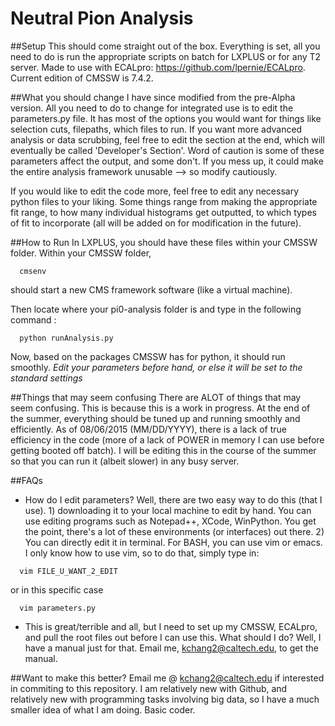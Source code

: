 # Neutral Pion Analysis

##Setup
This should come straight out of the box. Everything is set, all you need to do is run the appropriate scripts on
batch for LXPLUS or for any T2 server.
Made to use with ECALpro: https://github.com/lpernie/ECALpro. Current edition of CMSSW is 7.4.2.

##What you should change
I have since modified from the pre-Alpha version. All you need to do to change for integrated use is to edit the parameters.py file. It has most of the options you would want for things like selection cuts, filepaths, which files to run. If you want more advanced analysis or data scrubbing, feel free to edit the section at the end, which will eventually be called 'Developer's Section'. Word of caution is some of these parameters affect the output, and some don't. If you mess up, it could make the entire analysis framework unusable --> so modify cautiously. 

If you would like to edit the code more, feel free to edit any necessary python files to your liking. Some things range from making the appropriate fit range, to how many individual histograms get outputted, to which types of fit to incorporate (all will be added on for modification in the future).

##How to Run
In LXPLUS, you should have these files within your CMSSW folder. Within your CMSSW folder, 
```
  cmsenv
```
should start a new CMS framework software (like a virtual machine). 

Then locate where your pi0-analysis folder is and type in the following command :
```
  python runAnalysis.py
```
Now, based on the packages CMSSW has for python, it should run smoothly. *Edit your parameters before hand, or else it will be set to the standard settings*

##Things that may seem confusing
There are ALOT of things that may seem confusing. This is because this is a work in progress. At the end of the 
summer, everything should be tuned up and running smoothly and efficiently. As of 08/06/2015 (MM/DD/YYYY), there is a lack of true efficiency in the code (more of a lack of POWER in memory I can use before getting booted off batch). I will be editing this in the course of the summer so that you can run it (albeit slower) in any busy server.

##FAQs
- How do I edit parameters?
Well, there are two easy way to do this (that I use). 1) downloading it to your local machine to edit by hand. You can use editing programs such as Notepad++, XCode, WinPython. You get the point, there's a lot of these environments (or interfaces) out there. 2) You can directly edit it in terminal. For BASH, you can use vim or emacs. I only know how to use vim, so to do that, simply type in:
```
  vim FILE_U_WANT_2_EDIT
```
  or in this specific case
```
  vim parameters.py
```
- This is great/terrible and all, but I need to set up my CMSSW, ECALpro, and pull the root files out before I can use this. What should I do?
Well, I have a manual just for that. Email me, kchang2@caltech.edu, to get the manual.

##Want to make this better?
Email me @ kchang2@caltech.edu if interested in commiting to this repository. I am relatively new with Github, and relatively new with programming tasks involving big data, so I have a much smaller idea of what I am doing. Basic coder.
